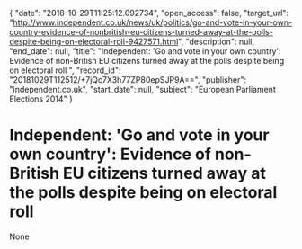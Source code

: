 {
  "date": "2018-10-29T11:25:12.092734", 
  "open_access": false, 
  "target_url": "http://www.independent.co.uk/news/uk/politics/go-and-vote-in-your-own-country-evidence-of-nonbritish-eu-citizens-turned-away-at-the-polls-despite-being-on-electoral-roll-9427571.html", 
  "description": null, 
  "end_date": null, 
  "title": "Independent:  'Go and vote in your own country': Evidence of non-British EU citizens turned away at the polls despite being on electoral roll ", 
  "record_id": "20181029T112512/+7jQc7X3h77ZP80epSJP9A==", 
  "publisher": "independent.co.uk", 
  "start_date": null, 
  "subject": "European Parliament Elections 2014"
}

# Independent:  'Go and vote in your own country': Evidence of non-British EU citizens turned away at the polls despite being on electoral roll 

None
